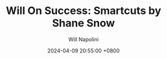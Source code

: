 ---
title: "Will On Success: Smartcuts by Shane Snow"
author: Will Napolini
date: 2024-04-09 20:55:00 +0800
categories: [Mindset, Book-summaries]
tags:
  [
    smartcuts,
    shane-snow,
    shortcuts,
    success,
    innovation,
    accelerated-learning,
    fast-tracking,
    breakthroughs,
    outliers,
    disruptive-ideas,
    smartcuts-shane-snow,
    creative-problem-solving,
    quick-results,
    idea-generation,
    shortcuts-to-success,
    lateral-thinking,
    fast-achievement,
    smart-strategies,
    productivity,
    shane-snow-author,
    rapid-progress,
    smartcuts-book,
    game-changing-ideas,
    hidden-patterns,
    learning-hacks,
    success-formulas,
    shane-snow-ceo,
    innovative-thinking
  ]
image: https://pbs.twimg.com/media/GO16P_ZWIAA26B2?format=jpg&name=large
alt: "Will On Success: Smartcuts by Shane Snow"
fallback:
  - 
  # Replace with the URL of your backup image
  -
  # Replace with the URL of your backup image
---